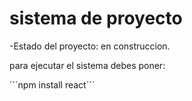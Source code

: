 <h1> sistema de proyecto </h1>

-Estado del proyecto: en construccion.

para ejecutar el sistema debes poner:

´´´npm install react´´´
